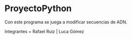 # ProyectoPython
Con este programa se juega a modificar secuencias de ADN.

Integrantes = Rafael Ruiz | Luca Gómez